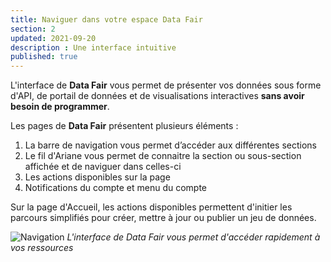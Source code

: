 ```yaml
---
title: Naviguer dans votre espace Data Fair
section: 2
updated: 2021-09-20
description : Une interface intuitive
published: true
---
```


L'interface de **Data&nbsp;Fair** vous permet de présenter vos données sous forme d'API, de portail de données et de visualisations interactives **sans avoir besoin de programmer**.

Les pages de **Data&nbsp;Fair** présentent plusieurs éléments :

1. La barre de navigation vous permet d’accéder aux différentes sections
2. Le fil d'Ariane vous permet de connaitre la section ou sous-section affichée et de naviguer dans celles-ci
3. Les actions disponibles sur la page  
4. Notifications du compte et menu du compte

<p>
</p>

Sur la page d'Accueil, les actions disponibles permettent d'initier les parcours simplifiés pour créer, mettre à jour ou publier un jeu de données.  

![Navigation](./images/user-guide-backoffice/navigation.jpg)
*L'interface de Data&nbsp;Fair vous permet d'accéder rapidement à vos ressources*
